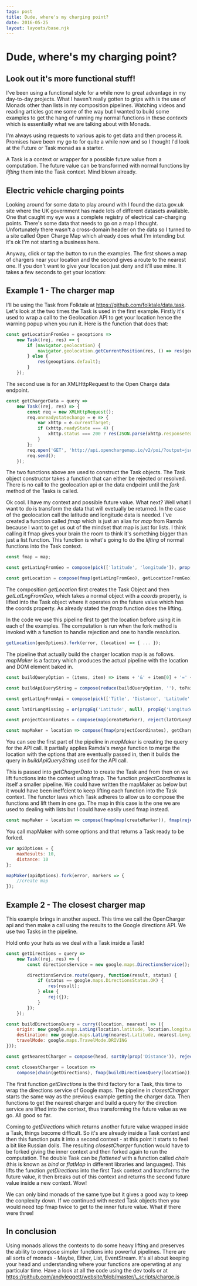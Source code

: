 ```yaml
---
tags: post
title: Dude, where's my charging point?
date: 2016-05-25
layout: layouts/base.njk
---
```


# Dude, where's my charging point?

## Look out it's more functional stuff!

I've been using a functional style for a while now to great advantage in my day-to-day projects. What I haven't really gotten to grips with is the use of Monads other than lists in my composition pipelines. Watching videos and reading articles got me some of the way but I wanted to build some examples to get the hang of running my normal functions in these _contexts_ which is essentially what we are talking about with Monads.

I'm always using requests to various apis to get data and then process it. Promises have been my go to for quite a while now and so I thought I'd look at the Future or Task monad as a starter.

A Task is a context or wrapper for a possible future value from a computation. The future value can be transformed with normal functions by _lifting_ them into the Task context. Mind blown already.

## Electric vehicle charging points

Looking around for some data to play around with I found the data.gov.uk site where the UK government has made lots of different datasets available. One that caught my eye was a complete registry of electrical car-charging points. There's some data that needs to go on a map I thought. Unfortunately there wasn't a cross-domain header on the data so I turned to a site called Open Charge Map which already does what I'm intending but it's ok I'm not starting a business here.

Anyway, click or tap the button to run the examples. The first shows a map of chargers near your location and the second gives a route to the nearest one. If you don't want to give your location just deny and it'll use mine. It takes a few seconds to get your location:

<script defer src="/scripts/charger.js"></script>
<div id="charger"></div>

## Example 1 - The charger map

I'll be using the Task from Folktale at <a href="https://github.com/folktale/data.task" class="article-link" target="_blank">https://github.com/folktale/data.task</a>.
Let's look at the two times the Task is used in the first example. Firstly it's used to wrap a call to the Geolocation API to get your location hence the warning popup when you run it. Here is the function that does that:

```js
const getLocationFromGeo = geooptions =>
    new Task((rej, res) => {
        if (navigator.geolocation) {
            navigator.geolocation.getCurrentPosition(res, () => res(geooptions.default), geooptions);
        } else {
            res(geooptions.default);
        }
    });
```

The second use is for an XMLHttpRequest to the Open Charge data endpoint.

```js
const getChargerData = query =>
    new Task((rej, res) => {
        const req = new XMLHttpRequest();
        req.onreadystatechange = e => {
            var xhttp = e.currentTarget;
            if (xhttp.readyState === 4) {
                xhttp.status === 200 ? res(JSON.parse(xhttp.responseText)) : rej([]);
            }
        };
        req.open('GET', 'http://api.openchargemap.io/v2/poi/?output=json&opendata=true' + query);
        req.send();
    });
```

The two functions above are used to construct the Task objects. The Task object constructor takes a function that can either be rejected or resolved. There is no call to the geolocation api or the data endpoint until the _fork_ method of the Tasks is called.

Ok cool. I have my context and possible future value. What next? Well what I want to do is transform the data that will evetually be returned. In the case of the geolocation call the latitude and longitude data is needed.
I've created a function called _fmap_ which is just an alias for _map_ from Ramda because I want to get us out of the mindset that map is just for lists. I think calling it fmap gives your brain the room to think it's something bigger than just a list function. This function is what's going to do the _lifting_ of normal functions into the Task context.

```js
const fmap = map;

const getLatLngFromGeo = compose(pick(['latitude', 'longitude']), prop('coords'));

const getLocation = compose(fmap(getLatLngFromGeo), getLocationFromGeo);
```

The composition _getLocation_ first creates the Task Object and then _getLatLngFromGeo_, which takes a normal object with a _coords_ property, is lifted into the Task object where it operates on the future value which has the coords property. As already stated the _fmap_ function does the lifting.

In the code we use this pipeline first to get the location before using it in each of the examples. The computation is run when the fork method is invoked with a function to handle rejection and one to handle resolution.

```js
getLocation(geoOptions).fork(error, (location) => { ... });
```

The pipeline that actually build the charger location map is as follows. _mapMaker_ is a factory which produces the actual pipeline with the location and DOM element baked in.

```js
const buildQueryOption = (items, item) => items + '&' + item[0] + '=' + item[1];

const buildApiQueryString = compose(reduce(buildQueryOption, ''), toPairs);

const getLatLngFromApi = compose(pick(['Title', 'Distance', 'Latitude', 'Longitude']), prop(['AddressInfo']));

const latOrLongMissing = or(propEq('Latitude', null), propEq('Longitude', null));

const projectCoordinates = compose(map(createMarker), reject(latOrLongMissing), map(getLatLngFromApi));

const mapMaker = location => compose(fmap(projectCoordinates), getChargerData, buildApiQueryString, merge(location));
```

You can see the first part of the pipeline in _mapMaker_ is creating the query for the API call. It partially applies Ramda's _merge_ function to merge the location with the options that are eventually passed in, then it builds the query in _buildApiQueryString_ used for the API call.

This is passed into _getChargerData_ to create the Task and from then on we lift functions into the context using fmap. The function _projectCoordinates_ is itself a smaller pipeline. We could have written the mapMaker as below but it would have been ineffcient to keep lifting each function into the Task context. The functor laws which Task adheres to allow us to compose the functions and lift them in one go. The map in this case is the one we are used to dealing with lists but I could have easily used fmap instead.

```js
const mapMaker = location => compose(fmap(map(createMarker)), fmap(reject(latOrLongMissing)), fmap(map(getLatLngFromApi)), getChargerData, buildApiQueryString, merge(location));
```

You call mapMaker with some options and that returns a Task ready to be forked.

```js
var apiOptions = {
    maxResults: 10,
    distance: 10
};

mapMaker(apiOptions).fork(error, markers => {
    //create map
});
```

## Example 2 - The closest charger map

This example brings in another aspect. This time we call the OpenCharger api and then make a call using the results to the Google directions API. We use two Tasks in the pipeline.

Hold onto your hats as we deal with a Task inside a Task!

```js
const getDirections = query =>
    new Task((rej, res) => {
        const directionsService = new google.maps.DirectionsService();

        directionsService.route(query, function(result, status) {
            if (status == google.maps.DirectionsStatus.OK) {
                res(result);
            } else {
                rej({});
            }
        });
    });

const buildDirectionsQuery = curry((location, nearest) => ({
    origin: new google.maps.LatLng(location.latitude, location.longitude),
    destination: new google.maps.LatLng(nearest.Latitude, nearest.Longitude),
    travelMode: google.maps.TravelMode.DRIVING
}));

const getNearestCharger = compose(head, sortBy(prop('Distance')), reject(latOrLongMissing), map(getLatLngFromApi));

const closestCharger = location =>
    compose(chain(getDirections), fmap(buildDirectionsQuery(location)), fmap(getNearestCharger), getChargerData, buildApiQueryString, merge(location));
```

The first function _getDirections_ is the third factory for a Task, this time to wrap the directions service of Google maps. The pipeline in _closestCharger_ starts the same way as the previous example getting the
charger data. Then functions to get the nearest charger and build a query for the direction service are lifted into the context, thus transforming the future value as we go. All good so far.

Coming to _getDirections_ which returns another future value wrapped inside a Task, things become difficult. So it's are already inside a Task context and then this function puts it into a second context - at this point it starts to feel a bit like Russian dolls. The resulting _closestCharger_ function would have to be forked giving the inner context and then forked again to run the computation. The double Task can be _flattened_ with a function called _chain_ (this is known as _bind_ or _flatMap_ in different libraries and languages). This lifts the function _getDirections_ into the first Task context and transforms the future value, it then breaks out of this context and returns the second future value inside a new context. Wow!

We can only bind monads of the same type but it gives a good way to keep the conplexity down. If we continued with nested Task objects then you would need top fmap twice to get to the inner future value. What if there were three!

## In conclusion

Using monads allows the contexts to do some heavy lifting and preserves the ability to compose simpler functions into powerful pipelines. There are all sorts of monads - Maybe, Either, List, EventStream. It's all about keeping your head and understanding where your functions are operwting at any particular time. Have a look at all the code using the dev tools or at <a href="https://github.com/andyleggett/website/blob/master/_scripts/charge.js" class="article-link" target="_blank">https://github.com/andyleggett/website/blob/master/\_scripts/charge.js</a>
